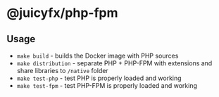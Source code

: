# @juicyfx/php-fpm

## Usage

- `make build` - builds the Docker image with PHP sources
- `make distribution` - separate PHP + PHP-FPM with extensions and share libraries to `/native` folder
- `make test-php` - test PHP is properly loaded and working
- `make test-fpm` - test PHP-FPM is properly loaded and working
  
